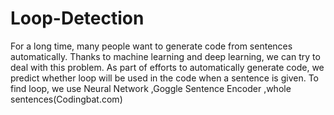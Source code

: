 # Loop-Detection
For a long time, many people want to generate code from sentences automatically. Thanks to machine learning and deep learning, we can try to deal with this problem. As part of efforts to automatically generate code, we predict whether loop will be used in the code when a sentence is given.
To find loop, we use Neural Network ,Goggle Sentence Encoder ,whole sentences(Codingbat.com)




